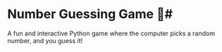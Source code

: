 # Number Guessing Game 🎲#
A fun and interactive Python game where the computer picks a random number, and you guess it!
